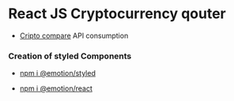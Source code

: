 # React JS Cryptocurrency qouter

- [Cripto compare](https://min-api.cryptocompare.com/) API consumption


### Creation of styled Components

- [npm i @emotion/styled](https://www.npmjs.com/package/@emotion/styled)

- [npm i @emotion/react](https://www.npmjs.com/package/@emotion/react)

